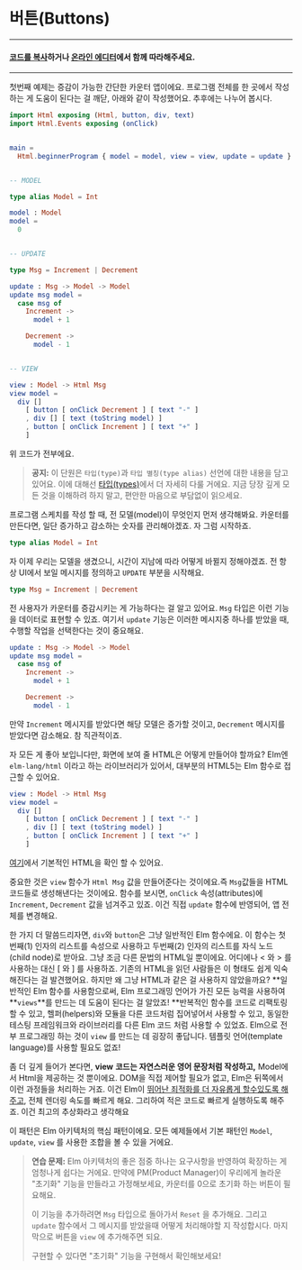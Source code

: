 # 버튼\(Buttons\)

---

#### [코드를 복사](https://github.com/evancz/elm-architecture-tutorial/)하거나 [온라인 에디터](http://elm-lang.org/examples/buttons)에서 함께 따라해주세요.

---

첫번째 예제는 증감이 가능한 간단한 카운터 앱이에요. 프로그램 전체를 한 곳에서 작성하는 게 도움이 된다는 걸 깨닫, 아래와 같이 작성했어요. 추후에는 나누어 봅시다.

```elm
import Html exposing (Html, button, div, text)
import Html.Events exposing (onClick)


main =
  Html.beginnerProgram { model = model, view = view, update = update }


-- MODEL

type alias Model = Int

model : Model
model =
  0


-- UPDATE

type Msg = Increment | Decrement

update : Msg -> Model -> Model
update msg model =
  case msg of
    Increment ->
      model + 1

    Decrement ->
      model - 1


-- VIEW

view : Model -> Html Msg
view model =
  div []
    [ button [ onClick Decrement ] [ text "-" ]
    , div [] [ text (toString model) ]
    , button [ onClick Increment ] [ text "+" ]
    ]
```

위 코드가 전부에요.

> **공지:** 이 단원은 `타입(type)`과 `타입 별칭(type alias)` 선언에 대한 내용을 담고 있어요. 이에 대해선 [타입\(types\)](http://guide.elm-lang.org/types/index.html)에서 더 자세히 다룰 거에요. 지금 당장 깊게 모든 것을 이해하려 하지 말고, 편안한 마음으로 부담없이 읽으세요.

프로그램 스케치를 작성 할 때, 전 모델\(model\)이 무엇인지 먼저 생각해봐요. 카운터를 만든다면, 일단 증가하고 감소하는 숫자를 관리해야겠죠. 자 그럼 시작하죠.

```elm
type alias Model = Int
```

자 이제 우리는 모델을 생겼으니, 시간이 지남에 따라 어떻게 바뀔지 정해야겠죠. 전 항상 UI에서 보일 메시지를 정의하고 `UPDATE` 부분을 시작해요.

```elm
type Msg = Increment | Decrement
```

전 사용자가 카운터를 증감시키는 게 가능하다는 걸 알고 있어요. `Msg` 타입은 이런 기능을 데이터로 표현할 수 있죠. 여기서 `update` 기능은 이러한 메시지중 하나를 받았을 때, 수행할 작업을 선택한다는 것이 중요해요.

```elm
update : Msg -> Model -> Model
update msg model =
  case msg of
    Increment ->
      model + 1

    Decrement ->
      model - 1
```

만약 `Increment` 메시지를 받았다면 해당 모델은 증가할 것이고, `Decrement` 메시지를 받았다면 감소해요. 참 직관적이죠.

자 모든 게 좋아 보입니다만, 화면에 보여 줄 HTML은 어떻게 만들어야 할까요? Elm엔 `elm-lang/html` 이라고 하는 라이브러리가 있어서, 대부분의 HTML5는 Elm 함수로 접근할 수 있어요.

```elm
view : Model -> Html Msg
view model =
  div []
    [ button [ onClick Decrement ] [ text "-" ]
    , div [] [ text (toString model) ]
    , button [ onClick Increment ] [ text "+" ] 
    ]
```

[여기](http://elm-lang.org/examples)에서 기본적인 HTML을 확인 할 수 있어요.

중요한 것은 `view` 함수가 `Html Msg` 값을 만들어준다는 것이에요.즉 `Msg`값들을 HTML 코드들로 생성해낸다는 것이에요. 함수를 보시면, `onClick` 속성\(attributes\)에 `Increment`, `Decrement` 값을 넘겨주고 있죠. 이건 직접 `update` 함수에 반영되어, 앱 전체를 변경해요.

한 가지 더 말씀드리자면, `div`와 `button`은 그냥 일반적인 Elm 함수에요. 이 함수는 첫번째\(1\) 인자의 리스트를  속성으로 사용하고 두번째\(2\) 인자의 리스트를 자식 노드\(child node\)로 받아요. 그냥 조금 다른 문법의 HTML일 뿐이에요. 어디에나 &lt; 와 &gt; 를 사용하는 대신 \[ 와 \] 를 사용하죠. 기존의 HTML을 읽던 사람들은 이 형태도 쉽게 익숙해진다는 걸 발견했어요. 하지만 왜 그냥 HTML과 같은 걸 사용하지 않았을까요? **일반적인 Elm 함수를 사용함으로써, Elm 프로그래밍 언어가 가진 모든 능력을 사용하여 **`views`**를 만드는 데 도움이 된다는 걸 알았죠! **반복적인 함수를 코드로 리팩토링할 수 있고, 헬퍼\(helpers\)와 모듈을 다른 코드처럼 집어넣어서 사용할 수 있고, 동일한 테스팅 프레임워크와 라이브러리를 다른 Elm 코드 처럼 사용할 수 있었죠. Elm으로 전부 프로그래밍 하는 것이 `view` 를 만드는 데 굉장히 좋답니다. 템플릿 언어\(template language\)를 사용할 필요도 없죠!

좀 더 깊게 들어가 본다면, **view** **코드는 자연스러운 영어 문장처럼 작성하고,** Model에서 Html을 제공하는 것 뿐이에요. DOM을 직접 제어할 필요가 없고,  Elm은 뒤쪽에서 이런 과정들을 처리하는 거죠. 이건 Elm이 [뛰어난 죄적화를 더 자유롭게 할수있도록 해주고](http://elm-lang.org/blog/blazing-fast-html), 전체 렌더링 속도를 빠르게 해요. 그리하여 적은 코드로 빠르게 실행하도록 해주죠. 이건 최고의 추상화라고 생각해요 

이 패턴은 Elm 아키텍처의 핵심 패턴이에요. 모든 예제들에서 기본 패턴인 `Model`, `update`, `view` 를 사용한 조합을 볼 수 있을 거에요.

> **연습 문제:** Elm 아키텍처의 좋은 점중 하나는 요구사항을 반영하여 확장하는 게 엄청나게 쉽다는 거에요. 만약에 PM\(Product Manager\)이 우리에게 놀라운 "초기화" 기능을 만들라고 가정해보세요, 카운터를 0으로 초기화 하는 버튼이 필요해요. 
>
> 이 기능을 추가하려면 `Msg` 타입으로 돌아가서 `Reset` 을 추가해요. 그리고 `update` 함수에서 그 메시지를 받았을때 어떻게 처리해야할 지 작성합시다. 마지막으로 버튼을 `view` 에 추가해주면 되요. 
>
> 구현할 수 있다면 "초기화" 기능을 구현해서 확인해보세요!



